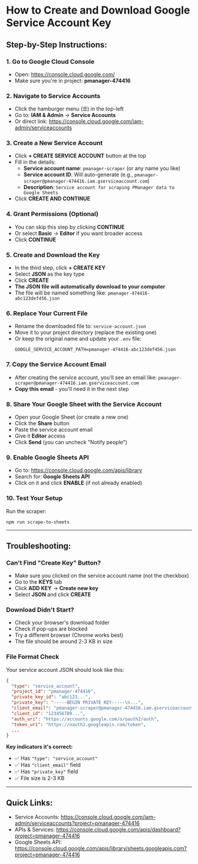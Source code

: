 # How to Create and Download Google Service Account Key

## Step-by-Step Instructions:

### 1. Go to Google Cloud Console
- Open: https://console.cloud.google.com/
- Make sure you're in project: **pmanager-474416**

### 2. Navigate to Service Accounts
- Click the hamburger menu (☰) in the top-left
- Go to: **IAM & Admin** → **Service Accounts**
- Or direct link: https://console.cloud.google.com/iam-admin/serviceaccounts

### 3. Create a New Service Account
- Click **+ CREATE SERVICE ACCOUNT** button at the top
- Fill in the details:
  - **Service account name**: `pmanager-scraper` (or any name you like)
  - **Service account ID**: Will auto-generate (e.g., `pmanager-scraper@pmanager-474416.iam.gserviceaccount.com`)
  - **Description**: `Service account for scraping PManager data to Google Sheets`
- Click **CREATE AND CONTINUE**

### 4. Grant Permissions (Optional)
- You can skip this step by clicking **CONTINUE**
- Or select **Basic** → **Editor** if you want broader access
- Click **CONTINUE**

### 5. Create and Download the Key
- In the third step, click **+ CREATE KEY**
- Select **JSON** as the key type
- Click **CREATE**
- **The JSON file will automatically download to your computer**
- The file will be named something like: `pmanager-474416-abc123def456.json`

### 6. Replace Your Current File
- Rename the downloaded file to: `service-account.json`
- Move it to your project directory (replace the existing one)
- Or keep the original name and update your `.env` file:
  ```
  GOOGLE_SERVICE_ACCOUNT_PATH=pmanager-474416-abc123def456.json
  ```

### 7. Copy the Service Account Email
- After creating the service account, you'll see an email like:
  `pmanager-scraper@pmanager-474416.iam.gserviceaccount.com`
- **Copy this email** - you'll need it in the next step

### 8. Share Your Google Sheet with the Service Account
- Open your Google Sheet (or create a new one)
- Click the **Share** button
- Paste the service account email
- Give it **Editor** access
- Click **Send** (you can uncheck "Notify people")

### 9. Enable Google Sheets API
- Go to: https://console.cloud.google.com/apis/library
- Search for: **Google Sheets API**
- Click on it and click **ENABLE** (if not already enabled)

### 10. Test Your Setup
Run the scraper:
```bash
npm run scrape-to-sheets
```

---

## Troubleshooting:

### Can't Find "Create Key" Button?
- Make sure you clicked on the service account name (not the checkbox)
- Go to the **KEYS** tab
- Click **ADD KEY** → **Create new key**
- Select **JSON** and click **CREATE**

### Download Didn't Start?
- Check your browser's download folder
- Check if pop-ups are blocked
- Try a different browser (Chrome works best)
- The file should be around 2-3 KB in size

### File Format Check
Your service account JSON should look like this:
```json
{
  "type": "service_account",
  "project_id": "pmanager-474416",
  "private_key_id": "abc123...",
  "private_key": "-----BEGIN PRIVATE KEY-----\n...",
  "client_email": "pmanager-scraper@pmanager-474416.iam.gserviceaccount.com",
  "client_id": "123456789...",
  "auth_uri": "https://accounts.google.com/o/oauth2/auth",
  "token_uri": "https://oauth2.googleapis.com/token",
  ...
}
```

**Key indicators it's correct:**
- ✅ Has `"type": "service_account"`
- ✅ Has `"client_email"` field
- ✅ Has `"private_key"` field
- ✅ File size is 2-3 KB

---

## Quick Links:
- Service Accounts: https://console.cloud.google.com/iam-admin/serviceaccounts?project=pmanager-474416
- APIs & Services: https://console.cloud.google.com/apis/dashboard?project=pmanager-474416
- Google Sheets API: https://console.cloud.google.com/apis/library/sheets.googleapis.com?project=pmanager-474416
